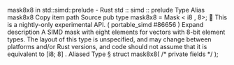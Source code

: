 mask8x8 in std::simd::prelude - Rust
std
::
simd
::
prelude
Type Alias
mask8x8
Copy item path
Source
pub type mask8x8 =
Mask
<
i8
, 8>;
🔬
This is a nightly-only experimental API. (
portable_simd
#86656
)
Expand description
A SIMD mask with eight elements for vectors with 8-bit element types.
The layout of this type is unspecified, and may change between platforms and/or Rust versions, and code should not assume that it is equivalent to
[i8; 8]
.
Aliased Type
§
struct mask8x8(
/* private fields */
);